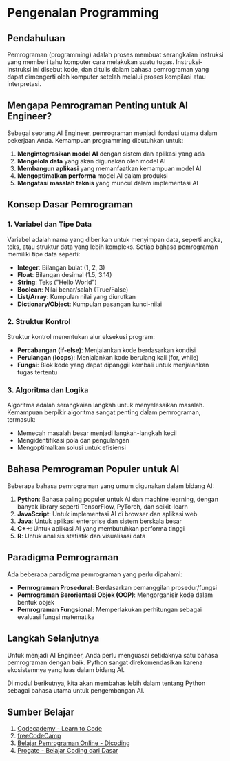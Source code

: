 # Pengenalan Programming

## Pendahuluan

Pemrograman (programming) adalah proses membuat serangkaian instruksi yang memberi tahu komputer cara melakukan suatu tugas. Instruksi-instruksi ini disebut kode, dan ditulis dalam bahasa pemrograman yang dapat dimengerti oleh komputer setelah melalui proses kompilasi atau interpretasi.

## Mengapa Pemrograman Penting untuk AI Engineer?

Sebagai seorang AI Engineer, pemrograman menjadi fondasi utama dalam pekerjaan Anda. Kemampuan programming dibutuhkan untuk:

1. **Mengintegrasikan model AI** dengan sistem dan aplikasi yang ada
2. **Mengelola data** yang akan digunakan oleh model AI
3. **Membangun aplikasi** yang memanfaatkan kemampuan model AI
4. **Mengoptimalkan performa** model AI dalam produksi
5. **Mengatasi masalah teknis** yang muncul dalam implementasi AI

## Konsep Dasar Pemrograman

### 1. Variabel dan Tipe Data

Variabel adalah nama yang diberikan untuk menyimpan data, seperti angka, teks, atau struktur data yang lebih kompleks. Setiap bahasa pemrograman memiliki tipe data seperti:

- **Integer**: Bilangan bulat (1, 2, 3)
- **Float**: Bilangan desimal (1.5, 3.14)
- **String**: Teks ("Hello World")
- **Boolean**: Nilai benar/salah (True/False)
- **List/Array**: Kumpulan nilai yang diurutkan
- **Dictionary/Object**: Kumpulan pasangan kunci-nilai

### 2. Struktur Kontrol

Struktur kontrol menentukan alur eksekusi program:

- **Percabangan (if-else)**: Menjalankan kode berdasarkan kondisi
- **Perulangan (loops)**: Menjalankan kode berulang kali (for, while)
- **Fungsi**: Blok kode yang dapat dipanggil kembali untuk menjalankan tugas tertentu

### 3. Algoritma dan Logika

Algoritma adalah serangkaian langkah untuk menyelesaikan masalah. Kemampuan berpikir algoritma sangat penting dalam pemrograman, termasuk:

- Memecah masalah besar menjadi langkah-langkah kecil
- Mengidentifikasi pola dan pengulangan
- Mengoptimalkan solusi untuk efisiensi

## Bahasa Pemrograman Populer untuk AI

Beberapa bahasa pemrograman yang umum digunakan dalam bidang AI:

1. **Python**: Bahasa paling populer untuk AI dan machine learning, dengan banyak library seperti TensorFlow, PyTorch, dan scikit-learn
2. **JavaScript**: Untuk implementasi AI di browser dan aplikasi web
3. **Java**: Untuk aplikasi enterprise dan sistem berskala besar
4. **C++**: Untuk aplikasi AI yang membutuhkan performa tinggi
5. **R**: Untuk analisis statistik dan visualisasi data

## Paradigma Pemrograman

Ada beberapa paradigma pemrograman yang perlu dipahami:

- **Pemrograman Prosedural**: Berdasarkan pemanggilan prosedur/fungsi
- **Pemrograman Berorientasi Objek (OOP)**: Mengorganisir kode dalam bentuk objek
- **Pemrograman Fungsional**: Memperlakukan perhitungan sebagai evaluasi fungsi matematika

## Langkah Selanjutnya

Untuk menjadi AI Engineer, Anda perlu menguasai setidaknya satu bahasa pemrograman dengan baik. Python sangat direkomendasikan karena ekosistemnya yang luas dalam bidang AI.

Di modul berikutnya, kita akan membahas lebih dalam tentang Python sebagai bahasa utama untuk pengembangan AI.

## Sumber Belajar

1. [Codecademy - Learn to Code](https://www.codecademy.com/)
2. [freeCodeCamp](https://www.freecodecamp.org/)
3. [Belajar Pemrograman Online - Dicoding](https://www.dicoding.com/)
4. [Progate - Belajar Coding dari Dasar](https://progate.com/languages/id)